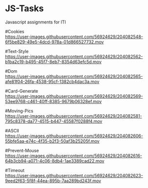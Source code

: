 # JS-Tasks
Javascript assignments for ITI

#Cookies
</br>
https://user-images.githubusercontent.com/56924629/204082548-6f5be829-49e5-4dcd-978a-01d866527732.mov
</br>

#Text-Style
</br>
https://user-images.githubusercontent.com/56924629/204082562-b1ba2c19-b495-45f7-8eb7-8354d63efc5d.mov
</br>

#Dom
</br>
https://user-images.githubusercontent.com/56924629/204082565-afe81f04-26fa-4538-95cf-1382cb4dac3a.mov
</br>

#Card-Generate
</br>
https://user-images.githubusercontent.com/56924629/204082569-53ee9768-c461-40ff-8385-9679b06328ef.mov
</br>

#Moving-Pics
</br>
https://user-images.githubusercontent.com/56924629/204082581-795c8378-da77-4515-b447-45587f0288f4.mov
</br>

#ASCII
</br>
https://user-images.githubusercontent.com/56924629/204082606-55bfe5aa-e74c-4f35-b2f3-50af3b25205f.mov
</br>

#Prevent-Mouse
</br>
https://user-images.githubusercontent.com/56924629/204082616-64b3cb94-a071-4c06-8db4-1ae3389cad22.mov
</br>

#Timeout
</br>
https://user-images.githubusercontent.com/56924629/204082623-9eed2f63-5f8f-44ea-895b-7aa289bd243f.mov
</br>
